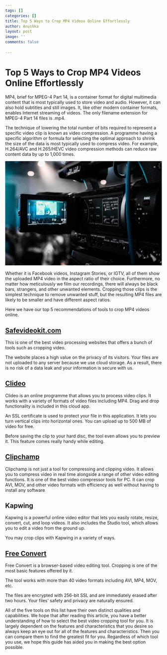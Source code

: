 ```yaml
---
tags: []
categories: []
title: Top 5 Ways to Crop MP4 Videos Online Effortlessly
author: Anushka
layout: post
image: ''
comments: false

---
```

# Top 5 Ways to Crop MP4 Videos Online Effortlessly

MP4, brief for MPEG-4 Part 14, is a container format for digital multimedia content that is most typically used to store video and audio. However, it can also hold subtitles and still images. It, like other modern container formats, enables Internet streaming of videos. The only filename extension for MPEG-4 Part 14 files is .mp4.

The technique of lowering the total number of bits required to represent a specific video clip is known as video compression. A programme having a specific algorithm or formula for selecting the optimal approach to shrink the size of the data is most typically used to compress video. For example, H.264/AVC and H.265/HEVC video compression methods can reduce raw content data by up to 1,000 times.

![video recording](/uploads/technology-g71782e993_640.jpg)

Whether it is Facebook videos, Instagram Stories, or IGTV, all of them show the uploaded MP4 video in the aspect ratio of their choice. Furthermore, no matter how meticulously we film our recordings, there will always be black bars, strangers, and other unwanted elements. Cropping those clips is the simplest technique to remove unwanted stuff, but the resulting MP4 files are likely to be smaller and have different aspect ratios.

Here we have our top 5 recommendations of tools to crop MP4 videos online.

## [Safevideokit.com](https://safevideokit.com/)

This is one of the best video processing websites that offers a bunch of tools such as cropping video.

The website places a high value on the privacy of its visitors. Your files are not uploaded to any server because we use cloud storage. As a result, there is no risk of a data leak and your information is secure with us.

## [Clideo](https://clideo.com/resize-video)

Clideo is an online programme that allows you to process video clips. It works with a variety of formats of video files including MP4. Drag and drop functionality is included in this cloud app.

An SSL certificate is used to protect your file in this application. It lets you turn vertical clips into horizontal ones. You can upload up to 500 MB of video for free.

Before saving the clip to your hard disc, the tool even allows you to preview it. This feature comes really handy while editing.

## [Clipchamp](https://clipchamp.com/en/)

Clipchamp is not just a tool for compressing and clipping video. It allows you to compress video in real time alongside a range of other video editing functions. It is one of the best video compressor tools for PC. It can crop AVI, MOV, and other video formats with efficiency as well without having to install any software

## Kapwing

Kapwing is a powerful online video editor that lets you easily rotate, resize, convert, cut, and loop videos. It also includes the Studio tool, which allows you to edit a video from the ground up.

You may crop clips with Kapwing in a variety of ways.

## [Free Convert](https://www.freeconvert.com/crop-video)

Free Convert is a browser-based video editing tool. Cropping is one of the most basic features offered by it.

The tool works with more than 40 video formats including AVI, MP4, MOV, etc.

The files are encrypted with 256-bit SSL and are immediately erased after two hours. Your files' safety and privacy are naturally ensured.

All of the five tools on this list have their own distinct qualities and capabilities. We hope that after reading this article, you have a better understanding of how to select the best video cropping tool for you. It is largely dependent on the features and characteristics that you desire so always keep an eye out for all of the features and characteristics. Then you can compare them to find the greatest fit for you. Regardless of which tool you use, we hope this guide has aided you in making the best option possible.